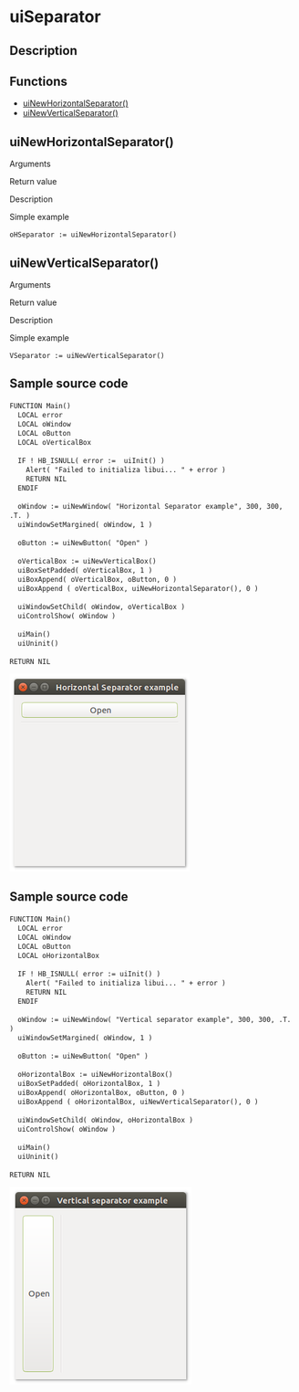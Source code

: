 # **uiSeparator**

## Description

## Functions
- [uiNewHorizontalSeparator()](#uinewhorizontalseparator)
- [uiNewVerticalSeparator()](#uinewverticalseparator)


## uiNewHorizontalSeparator()
Arguments

Return value

Description

Simple example
```harbour
oHSeparator := uiNewHorizontalSeparator()
```
## uiNewVerticalSeparator()
Arguments

Return value

Description

Simple example
```harbour
VSeparator := uiNewVerticalSeparator()
```
## Sample source code
```harbour
FUNCTION Main()
  LOCAL error
  LOCAL oWindow
  LOCAL oButton
  LOCAL oVerticalBox

  IF ! HB_ISNULL( error :=  uiInit() )
    Alert( "Failed to initializa libui... " + error )
    RETURN NIL
  ENDIF

  oWindow := uiNewWindow( "Horizontal Separator example", 300, 300, .T. )
  uiWindowSetMargined( oWindow, 1 )

  oButton := uiNewButton( "Open" )

  oVerticalBox := uiNewVerticalBox()
  uiBoxSetPadded( oVerticalBox, 1 )
  uiBoxAppend( oVerticalBox, oButton, 0 )
  uiBoxAppend ( oVerticalBox, uiNewHorizontalSeparator(), 0 )

  uiWindowSetChild( oWindow, oVerticalBox )
  uiControlShow( oWindow )

  uiMain()
  uiUninit()

RETURN NIL
```
![Linux](ss/horizontalseparator_01.png "With family Linux Ubuntu desktop, based on GNOME")
## Sample source code
```harbour
FUNCTION Main()
  LOCAL error
  LOCAL oWindow
  LOCAL oButton
  LOCAL oHorizontalBox

  IF ! HB_ISNULL( error := uiInit() )
    Alert( "Failed to initializa libui... " + error )
    RETURN NIL
  ENDIF

  oWindow := uiNewWindow( "Vertical separator example", 300, 300, .T. )
  uiWindowSetMargined( oWindow, 1 )

  oButton := uiNewButton( "Open" )

  oHorizontalBox := uiNewHorizontalBox()
  uiBoxSetPadded( oHorizontalBox, 1 )
  uiBoxAppend( oHorizontalBox, oButton, 0 )
  uiBoxAppend ( oHorizontalBox, uiNewVerticalSeparator(), 0 )

  uiWindowSetChild( oWindow, oHorizontalBox )
  uiControlShow( oWindow )

  uiMain()
  uiUninit()

RETURN NIL
```
![Linux](ss/verticalseparator_01.png "With family Linux Ubuntu desktop, based on GNOME")